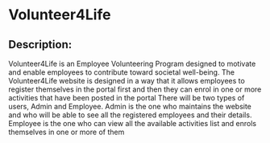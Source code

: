# Volunteer4Life
## Description:
  Volunteer4Life is an Employee Volunteering Program designed to motivate and enable employees to contribute toward societal well-being. The Volunteer4Life website is designed in a way that it allows employees to register themselves in the portal first and then they can enrol in one or more activities that have been posted in the portal
  There will be two types of users, Admin and Employee. Admin is the one who maintains the website and who will be able to see all the registered employees and their details. Employee is the one who can view all the available activities list and enrols themselves in one or more of them
